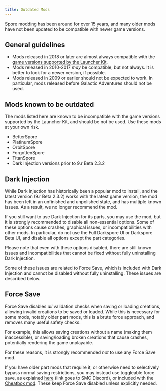```yaml
---
title: Outdated Mods
---
```

Spore modding has been around for over 15 years, and many older mods have not been updated to be compatible with newer game versions.

## General guidelines
- Mods released in 2018 or later are almost always compatible with the [game versions supported by the Launcher Kit](game-versions).
- Mods released in 2010-2017 *may* be compatible, but not always. It is better to look for a newer version, if possible.
- Mods released in 2009 or earlier should not be expected to work. In particular, mods released before Galactic Adventures should not be used.

## Mods known to be outdated
The mods listed here are known to be incompatible with the game versions supported by the Launcher Kit, and should be not be used. Use these mods at your own risk.

- BetterSpore
- PlatinumSpore
- OrbitSpore
- ForgottenSpore
- TitanSpore
- Dark Injection versions prior to 9.r Beta 2.3.2

## Dark Injection
While Dark Injection has historically been a popular mod to install, and the latest version (9.r Beta 2.3.2) works with the latest game version, the mod has been left in an unfinished and unpolished state, and has multiple known issues. As a result, we no longer recommend the mod.

If you still want to use Dark Injection for its parts, you may use the mod, but it is strongly recommended to disable all non-essential options. Some of these options cause crashes, graphical issues, or incompatibilities with other mods. In particular, do not use the Full Darkspore UI or Darkspore Beta UI, and disable all options except the part categories.

Please note that even with these options disabled, there are still known issues and incompatibilities that cannot be fixed without fully uninstalling Dark Injection.

Some of these issues are related to Force Save, which is included with Dark Injection and cannot be disabled without fully uninstalling. These issues are described below.

## Force Save
Force Save disables *all* validation checks when saving or loading creations, allowing invalid creations to be saved or loaded. While this is necessary for some mods, notably older part mods, this is a brute force approach, and removes many useful safety checks.

For example, this allows saving creations without a name (making them inaccessible), or saving/loading broken creations that cause crashes, potentially rendering the game unplayable.

For these reasons, it is strongly recommended *not* to use any Force Save mod.

If you have older part mods that require it, or otherwise need to selectively bypass normal saving restrictions, you may instead use toggleable force save, as explained [here](https://discord.com/channels/368198218632396810/860854703663087636/1411056445901770794) (link goes to SMC Discord), or included with the [Cheatbox mod](https://mods.sporecommunity.com/?search=Cheatbox). These keep Force Save disabled unless explicitly needed.